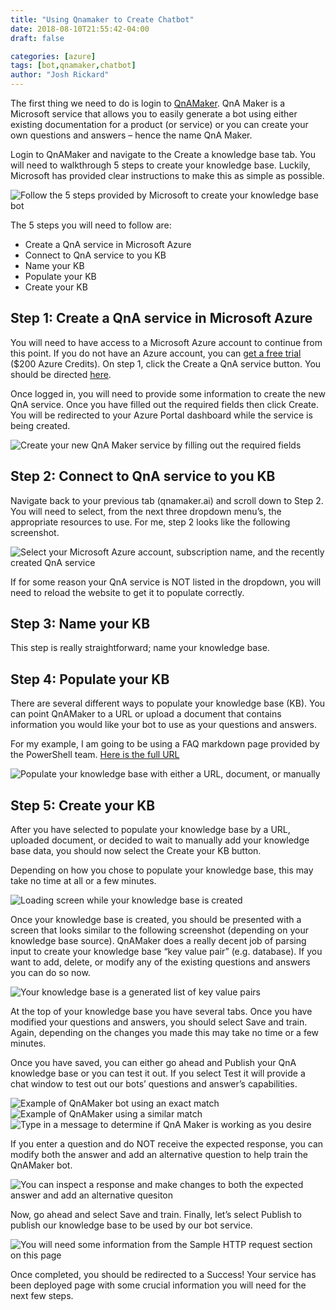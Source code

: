 ```yaml
---
title: "Using Qnamaker to Create Chatbot"
date: 2018-08-10T21:55:42-04:00
draft: false

categories: [azure]
tags: [bot,qnamaker,chatbot]
author: "Josh Rickard"
---
```

<script async src="//pagead2.googlesyndication.com/pagead/js/adsbygoogle.js"></script>
<script>
  (adsbygoogle = window.adsbygoogle || []).push({
    google_ad_client: "ca-pub-1514695391372140",
    enable_page_level_ads: true
  });
</script>

The first thing we need to do is login to [QnAMaker](https://qnamaker.ai).  QnA Maker is a Microsoft service that allows you to easily generate a bot using either existing documentation for a product (or service) or you can create your own questions and answers – hence the name QnA Maker.  

Login to QnAMaker and navigate to the Create a knowledge base tab.  You will need to walkthrough 5 steps to create your knowledge base.  Luckily, Microsoft has provided clear instructions to make this as simple as possible.

<img src="follow_the_5_steps_provided_by_microsoft_to_create_your_knowledge_base_bot.png" style="max-width:100%;" alt="Follow the 5 steps provided by Microsoft to create your knowledge base bot">

The 5 steps you will need to follow are:

* Create a QnA service in Microsoft Azure
* Connect to QnA service to you KB
* Name your KB
* Populate your KB
* Create your KB

## Step 1: Create a QnA service in Microsoft Azure

You will need to have access to a Microsoft Azure account to continue from this point.  If you do not have an Azure account, you can [get a free trial](https://azure.microsoft.com/en-us/offers/ms-azr-0044p/) ($200 Azure Credits).  On step 1, click the Create a QnA service button.  You should be directed [here](https://portal.azure.com/#create/Microsoft.CognitiveServicesQnAMaker).

Once logged in, you will need to provide some information to create the new QnA service.  Once you have filled out the required fields then click Create.  You will be redirected to your Azure Portal dashboard while the service is being created.

<img src="create_your_new_qna_maker_service_by_filling_out_the_required_fields.png" style="max-width:100%;" alt="Create your new QnA Maker service by filling out the required fields">

## Step 2: Connect to QnA service to you KB

Navigate back to your previous tab (qnamaker.ai) and scroll down to Step 2.  You will need to select, from the next three dropdown menu’s, the appropriate resources to use.  For me, step 2 looks like the following screenshot.

<img src="select_your_microsoft_azure_account,_subscription_name,_and_the_recently_created_qna_service.png" style="max-width:100%;" alt="Select your Microsoft Azure account, subscription name, and the recently created QnA service">

If for some reason your QnA service is NOT listed in the dropdown, you will need to reload the website to get it to populate correctly.

## Step 3: Name your KB

This step is really straightforward; name your knowledge base.  

## Step 4: Populate your KB

There are several different ways to populate your knowledge base (KB).  You can point QnAMaker to a URL or upload a document that contains information you would like your bot to use as your questions and answers.  

For my example, I am going to be using a FAQ markdown page provided by the PowerShell team.  [Here is the full URL](https://github.com/PowerShell/PowerShell/blob/master/docs/FAQ.md)

<img src="populate_your_knowledge_base_with_either_a_url,_document,_or_manually.png" style="max-width:100%;" alt="Populate your knowledge base with either a URL, document, or manually">

## Step 5: Create your KB

After you have selected to populate your knowledge base by a URL, uploaded document, or decided to wait to manually add your knowledge base data, you should now select the Create your KB button.  

Depending on how you chose to populate your knowledge base, this may take no time at all or a few minutes.  

<img src="loading_screen_while_your_knowledge_base_is_created.png" style="max-width:100%;" alt="Loading screen while your knowledge base is created">

Once your knowledge base is created, you should be presented with a screen that looks similar to the following screenshot (depending on your knowledge base source).  QnAMaker does a really decent job of parsing input to create your knowledge base “key value pair” (e.g. database).  If you want to add, delete, or modify any of the existing questions and answers you can do so now.

<img src="your_knowledge_base_is_a_generated_list_of_key_value_pairs.png" style="max-width:100%;" alt="Your knowledge base is a generated list of key value pairs">

At the top of your knowledge base you have several tabs.  Once you have modified your questions and answers, you should select Save and train.  Again, depending on the changes you made this may take no time or a few minutes.  

Once you have saved, you can either go ahead and Publish your QnA knowledge base or you can test it out.  If you select Test it will provide a chat window to test out our bots’ questions and answer’s capabilities.  

<img src="Example of QnAMaker bot using an exact match.gif" alt="Example of QnAMaker bot using an exact match" style="max-width:100%;">

<img src="Example of QnAMaker using a similar match.gif" alt="Example of QnAMaker using a similar match" style="max-width:100%;">

<img src="type_in_a_message_to_determine_if_qna_maker_is_working_as_you_desire.png" alt="Type in a message to determine if QnA Maker is working as you desire" style="max-width:100%;">

If you enter a question and do NOT receive the expected response, you can modify both the answer and add an alternative question to help train the QnAMaker bot.  

<img src="You can inspect a response and make changes to both the expected answer and add an alternative quesiton.gif" alt="You can inspect a response and make changes to both the expected answer and add an alternative quesiton" style="max-width:100%;">

Now, go ahead and select Save and train.  Finally, let’s select Publish to publish our knowledge base to be used by our bot service.

<img src="you_will_need_some_information_from_the_sample_http_request_section_on_this_page.png" alt="You will need some information from the Sample HTTP request section on this page" style="max-width:100%;">

Once completed, you should be redirected to a Success! Your service has been deployed page with some crucial information you will need for the next few steps.